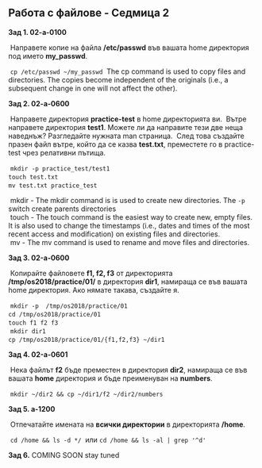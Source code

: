 ## Работа с файлове - Седмица 2

**Зад 1. 02-а-0100** 

​	Направете копие на файла **/etc/passwd** във вашата home директория под името **my_passwd**.

​	`cp /etc/passwd ~/my_passwd`
​	The cp command is used to copy files and directories. The copies become independent of the originals (i.e., a subsequent change in one will not affect the other).

**Зад 2. 02-а-0600**

​	Направете директория **practice-test** в home директорията ви. 
​	Вътре направете директория **test1**. Можете ли да направите тези две неща наведнъж? Разгледайте нужната man страница.
​	След това създайте празен файл вътре, който да се казва **test.txt**, преместете го в practice-test чрез релативни пътища.

​	`mkdir -p practice_test/test1` <br />
​	`touch test.txt` <br />
​	`mv test.txt practice_test` <br />

​	mkdir - The mkdir command is is used to create new directories. The `-p` switch create parents directories <br />
​	touch - The touch command is the easiest way to create new, empty files. It is also used to change the timestamps (i.e., dates and times of the most recent access and modification) on existing files and directories. <br />
​	mv - The mv command is used to rename and move files and directories. <br />

**Зад 3. 02-a-0600**

​	Копирайте файловете **f1, f2, f3** от директорията **/tmp/os2018/practice/01/** в директория **dir1**, намираща се във вашата home директория. Ако нямате такава, създайте я.

​	`mkdir -p  /tmp/os2018/practice/01` <br />
​	`cd /tmp/os2018/practice/01` <br />
​	`touch f1 f2 f3` <br />
​	`mkdir dir1` <br />
​	`cp /tmp/os2018/practice/01/{f1,f2,f3} ~/dir1`

**Зад 4. 02-a-0601**

​	Нека файлът **f2** бъде преместен в директория **dir2**, намираща се във вашата **home** директория и бъде преименуван на **numbers**.

​	`mkdir ~/dir2 && cp ~/dir1/f2 ~/dir2/numbers`

**Зад 5. a-1200**

​	Отпечатайте имената на **всички директории** в директорията **/home**.

​	`cd /home && ls -d */`
​	или
​	`cd /home && ls -al | grep '^d'`

**Зад 6.** COMING SOON stay tuned

